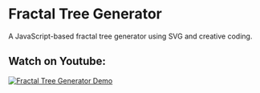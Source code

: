 # Fractal Tree Generator

A JavaScript-based fractal tree generator using SVG and creative coding.

## Watch on Youtube:

[![Fractal Tree Generator Demo](https://img.youtube.com/vi/gwv7yqwxN1g/0.jpg)](https://www.youtube.com/watch?v=gwv7yqwxN1g)
